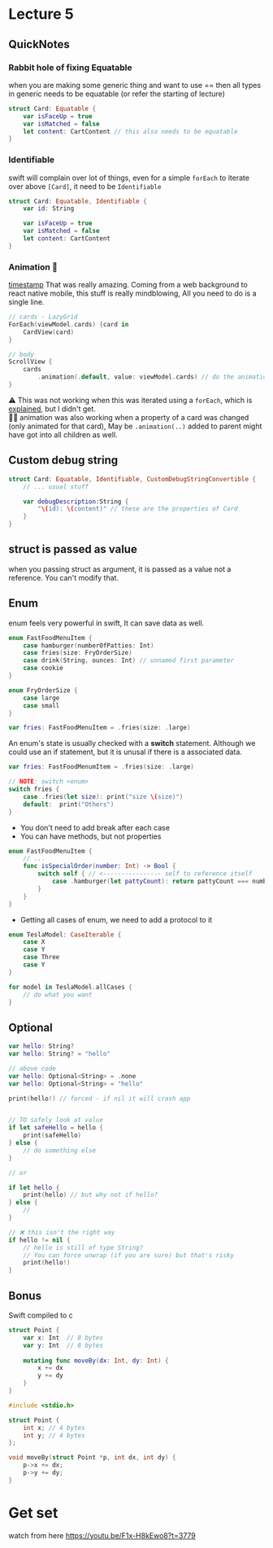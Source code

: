 # Lecture 5

## QuickNotes
### Rabbit hole of fixing Equatable
when you are making some generic thing and want to use == then all types in generic needs to be equatable (or refer the starting of lecture)
```swift
struct Card: Equatable {
    var isFaceUp = true
    var isMatched = false
    let content: CartContent // this also needs to be equatable
}
```

### Identifiable
swift will complain over lot of things, even for a simple `forEach` to iterate over above `[Card]`, it need to be `Identifiable`
```swift
struct Card: Equatable, Identifiable {
    var id: String

    var isFaceUp = true
    var isMatched = false
    let content: CartContent
}
```

### Animation 🤯
[timestamp](https://youtu.be/F1x-H8kEwo8?t=1240)
That was really amazing. Coming from a web background to react native mobile, this stuff is really mindblowing, All you need to do is a single line.

```swift
// cards - LazyGrid
ForEach(viewModel.cards) {card in 
    CardView(card)
}

// body
ScrollView {
    cards
        .animation(.default, value: viewModel.cards) // do the animation when value changes
}
```
⚠️ This was not working when this was iterated using a `forEach`, which is [explained](https://youtu.be/F1x-H8kEwo8?t=432), but I didn't get.  
🤔💭 animation was also working when a property of a card was changed (only animated for that card), May be `.animation(..)` added to parent might have got into all children as well.

## Custom debug string

```swift
struct Card: Equatable, Identifiable, CustomDebugStringConvertible {
    // ... usual stuff

    var debugDescription:String {
        "\(id): \(content)" // these are the properties of Card
    }
}
```

## struct is passed as value
when you passing struct as argument, it is passed as a value not a reference. You can't modify that.

## Enum
enum feels very powerful in swift, It can save data as well.

```swift
enum FastFoodMenuItem {
    case hamburger(numberOfPatties: Int)
    case fries(size: FryOrderSize)
    case drink(String, ounces: Int) // unnamed first parameter
    case cookie
}

enum FryOrderSize {
    case large
    case small
}

var fries: FastFoodMenuItem = .fries(size: .large)
```

An enum's state is usually checked with a **switch** statement. Although we could use an if statement, but it is unusal if there is a associated data.

```swift
var fries: FastFoodMenumItem = .fries(size: .large)

// NOTE: switch <enum>
switch fries {
    case .fries(let size): print("size \(size)")
    default:  print("Others")
}
```
- You don't need to add break after each case
- You can have methods, but not properties

```swift
enum FastFoodMenuItem {
    // ...
    func isSpecialOrder(number: Int) -> Bool {
        switch self { // <---------------- self to reference itself
            case .hamburger(let pattyCount): return pattyCount === number
        }
    }
}
```

- Getting all cases of enum, we need to add a protocol to it
```swift
enum TeslaModel: CaseIterable {
    case X
    case Y
    case Three
    case Y
}

for model in TeslaModel.allCases {
    // do what you want
}
```

## Optional

```swift
var hello: String?
var hello: String? = "hello"

// above code
var hello: Optional<String> = .none
var hello: Optional<String> = "hello"

print(hello!) // forced - if nil it will crash app


// TO safely look at value
if let safeHello = hello {
    print(safeHello)
} else {
    // do something else
}

// or

if let hello {
    print(hello) // but why not if hello?
} else {
    //
}

// ❌ this isn't the right way
if hello != nil {
    // hello is still of type String?
    // You can force unwrap (if you are sure) but that's risky
    print(hello!)
}

```

## Bonus
Swift compiled to c

```swift
struct Point { 
    var x: Int  // 8 bytes
    var y: Int  // 8 bytes
    
    mutating func moveBy(dx: Int, dy: Int) {
        x += dx
        y += dy
    }
}
```

```c
#include <stdio.h>

struct Point {
    int x; // 4 bytes
    int y; // 4 bytes
};

void moveBy(struct Point *p, int dx, int dy) {
    p->x += dx;
    p->y += dy;
}

```
# Get set
watch from here https://youtu.be/F1x-H8kEwo8?t=3779